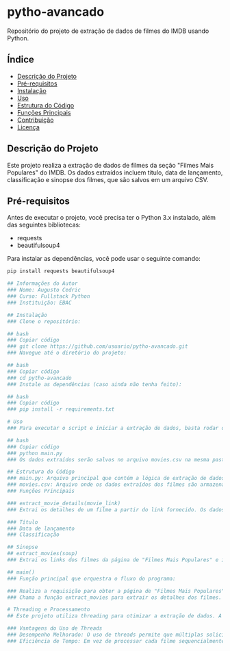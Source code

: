# pytho-avancado

Repositório do projeto de extração de dados de filmes do IMDB usando Python.

## Índice

- [Descrição do Projeto](#descrição-do-projeto)
- [Pré-requisitos](#pré-requisitos)
- [Instalação](#instalação)
- [Uso](#uso)
- [Estrutura do Código](#estrutura-do-código)
- [Funções Principais](#funções-principais)
- [Contribuição](#contribuição)
- [Licença](#licença)

## Descrição do Projeto

Este projeto realiza a extração de dados de filmes da seção "Filmes Mais Populares" do IMDB. Os dados extraídos incluem título, data de lançamento, classificação e sinopse dos filmes, que são salvos em um arquivo CSV.

## Pré-requisitos

Antes de executar o projeto, você precisa ter o Python 3.x instalado, além das seguintes bibliotecas:

- requests
- beautifulsoup4

Para instalar as dependências, você pode usar o seguinte comando:

```bash
pip install requests beautifulsoup4

## Informações do Autor
### Nome: Augusto Cedric
### Curso: Fullstack Python
### Instituição: EBAC

## Instalação
### Clone o repositório:

## bash
### Copiar código
### git clone https://github.com/usuario/pytho-avancado.git
### Navegue até o diretório do projeto:

## bash
### Copiar código
### cd pytho-avancado
### Instale as dependências (caso ainda não tenha feito):

## bash
### Copiar código
### pip install -r requirements.txt

# Uso
### Para executar o script e iniciar a extração de dados, basta rodar o arquivo principal:

## bash
### Copiar código
### python main.py
### Os dados extraídos serão salvos no arquivo movies.csv na mesma pasta do projeto.

## Estrutura do Código
### main.py: Arquivo principal que contém a lógica de extração de dados.
### movies.csv: Arquivo onde os dados extraídos dos filmes são armazenados.
### Funções Principais

### extract_movie_details(movie_link)
### Extrai os detalhes de um filme a partir do link fornecido. Os dados extraídos incluem:

### Título
### Data de lançamento
### Classificação

## Sinopse
## extract_movies(soup)
### Extrai os links dos filmes da página de "Filmes Mais Populares" e inicia a extração de detalhes usando múltiplas threads para otimizar o tempo de execução.

## main()
### Função principal que orquestra o fluxo do programa:

### Realiza a requisição para obter a página de "Filmes Mais Populares".
### Chama a função extract_movies para extrair os detalhes dos filmes.

# Threading e Processamento
## Este projeto utiliza threading para otimizar a extração de dados. A classe ThreadPoolExecutor do módulo concurrent.futures é utilizada para criar um pool de threads que permite executar várias solicitações de extração simultaneamente. Isso melhora o desempenho e reduz o tempo total de execução, especialmente ao lidar com um grande número de URLs.

### Vantagens do Uso de Threads
### Desempenho Melhorado: O uso de threads permite que múltiplas solicitações sejam feitas ao mesmo tempo, aproveitando a latência das operações de rede.
### Eficiência de Tempo: Em vez de processar cada filme sequencialmente, as threads ajudam a reduzir o tempo total de execução ao lidar com várias tarefas simultaneamente.
```
